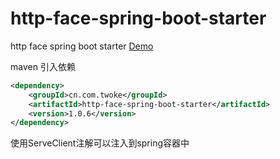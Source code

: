 # http-face-spring-boot-starter
http face spring boot starter
[Demo](https://github.com/TwoKe945/xiaobei_heath)

maven 引入依赖
```xml
<dependency>
    <groupId>cn.com.twoke</groupId>
    <artifactId>http-face-spring-boot-starter</artifactId>
    <version>1.0.6</version>
</dependency>
```

使用ServeClient注解可以注入到spring容器中
